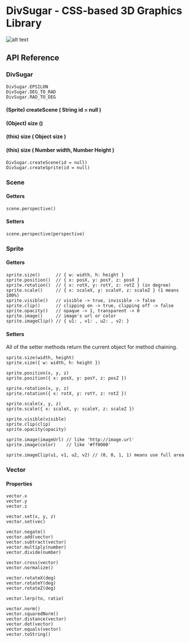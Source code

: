DivSugar - CSS-based 3D Graphics Library
========================================

![alt text](https://github.com/kitao/divsugar/blob/master/docs/logo/divsugar_logo_84x58.png "logo")

## API Reference

### DivSugar


```
DivSugar.EPSILON
DivSugar.DEG_TO_RAD
DivSugar.RAD_TO_DEG
```

#### (Sprite) createScene ( String id = null )

#### (Object) size ()

#### (this) size ( Object size )

#### (this) size ( Number width, Number Height )

```
DivSugar.createScene(id = null)
DivSugar.createSprite(id = null)
```

### Scene
#### Getters
```
scene.perspective()
```
#### Setters
```
scene.perspective(perspective)
```

### Sprite

#### Getters
```
sprite.size()	   // { w: width, h: height }
sprite.position()  // { x: posX, y: posY, z: posX }
sprite.rotation()  // { x: rotX, y: rotY, z: rotZ } (in degree)
sprite.scale()	   // { x: scaleX, y: scaleY, z: scaleZ } (1 means 100%)
sprite.visible()   // visible -> true, invisible -> false
sprite.clip()	   // clipping on -> true, clipping off -> false
sprite.opacity()   // opaque -> 1, transparent -> 0
sprite.image()     // image's url or color 
sprite.imageClip() // { u1: , v1: , u2: , v2: }
```

#### Setters
All of the setter methods return the current object for method chaining.
 
```
sprite.size(width, height)
sprite.size({ w: width, h: height })

sprite.position(x, y, z)
sprite.position({ x: posX, y: posY, z: posZ })

sprite.rotation(x, y, z)
sprite.rotation({ x: rotX, y: rotY, z: rotZ })

sprite.scale(x, y, z)
sprite.scale({ x: scaleX, y: scaleY, z: scaleZ })

sprite.visible(visible)
sprite.clip(clip)
sprite.opacity(opacity)

sprite.image(imageUrl) // like 'http://image.url'
sprite.image(color)    // like '#ff0000'

sprite.imageClip(u1, v1, u2, v2) // (0, 0, 1, 1) means use full area
```

### Vector

#### Properties
```
vector.x
vector.y
vector.z
```

```
vector.set(x, y, z)
vector.set(vec)

vector.negate()
vector.add(vector)
vector.subtract(vector)
vector.multiply(number)
vector.divide(number)

vector.cross(vector)
vector.normalize()

vector.rotateX(deg)
vector.rotateY(deg)
vector.rotateZ(deg)

vector.lerp(to, ratio)
```

```
vector.norm()
vector.squaredNorm()
vector.distance(vector)
vector.dot(vector)
vector.equals(vector)
vector.toString()
```
